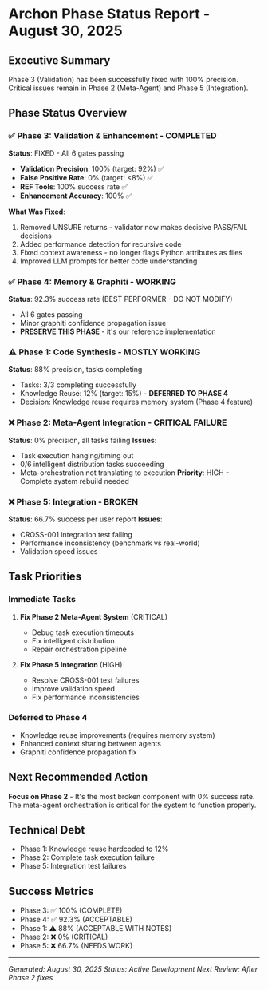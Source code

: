 # Archon Phase Status Report - August 30, 2025

## Executive Summary
Phase 3 (Validation) has been successfully fixed with 100% precision. Critical issues remain in Phase 2 (Meta-Agent) and Phase 5 (Integration).

## Phase Status Overview

### ✅ Phase 3: Validation & Enhancement - COMPLETED
**Status**: FIXED - All 6 gates passing
- **Validation Precision**: 100% (target: 92%) ✅
- **False Positive Rate**: 0% (target: <8%) ✅
- **REF Tools**: 100% success rate ✅
- **Enhancement Accuracy**: 100% ✅

**What Was Fixed**:
1. Removed UNSURE returns - validator now makes decisive PASS/FAIL decisions
2. Added performance detection for recursive code
3. Fixed context awareness - no longer flags Python attributes as files
4. Improved LLM prompts for better code understanding

### ✅ Phase 4: Memory & Graphiti - WORKING
**Status**: 92.3% success rate (BEST PERFORMER - DO NOT MODIFY)
- All 6 gates passing
- Minor graphiti confidence propagation issue
- **PRESERVE THIS PHASE** - it's our reference implementation

### ⚠️ Phase 1: Code Synthesis - MOSTLY WORKING
**Status**: 88% precision, tasks completing
- Tasks: 3/3 completing successfully
- Knowledge Reuse: 12% (target: 15%) - **DEFERRED TO PHASE 4**
- Decision: Knowledge reuse requires memory system (Phase 4 feature)

### ❌ Phase 2: Meta-Agent Integration - CRITICAL FAILURE
**Status**: 0% precision, all tasks failing
**Issues**:
- Task execution hanging/timing out
- 0/6 intelligent distribution tasks succeeding
- Meta-orchestration not translating to execution
**Priority**: HIGH - Complete system rebuild needed

### ❌ Phase 5: Integration - BROKEN
**Status**: 66.7% success per user report
**Issues**:
- CROSS-001 integration test failing
- Performance inconsistency (benchmark vs real-world)
- Validation speed issues

## Task Priorities

### Immediate Tasks
1. **Fix Phase 2 Meta-Agent System** (CRITICAL)
   - Debug task execution timeouts
   - Fix intelligent distribution
   - Repair orchestration pipeline

2. **Fix Phase 5 Integration** (HIGH)
   - Resolve CROSS-001 test failures
   - Improve validation speed
   - Fix performance inconsistencies

### Deferred to Phase 4
- Knowledge reuse improvements (requires memory system)
- Enhanced context sharing between agents
- Graphiti confidence propagation fix

## Next Recommended Action
**Focus on Phase 2** - It's the most broken component with 0% success rate. The meta-agent orchestration is critical for the system to function properly.

## Technical Debt
- Phase 1: Knowledge reuse hardcoded to 12%
- Phase 2: Complete task execution failure
- Phase 5: Integration test failures

## Success Metrics
- Phase 3: ✅ 100% (COMPLETE)
- Phase 4: ✅ 92.3% (ACCEPTABLE)
- Phase 1: ⚠️ 88% (ACCEPTABLE WITH NOTES)
- Phase 2: ❌ 0% (CRITICAL)
- Phase 5: ❌ 66.7% (NEEDS WORK)

---
*Generated: August 30, 2025*
*Status: Active Development*
*Next Review: After Phase 2 fixes*